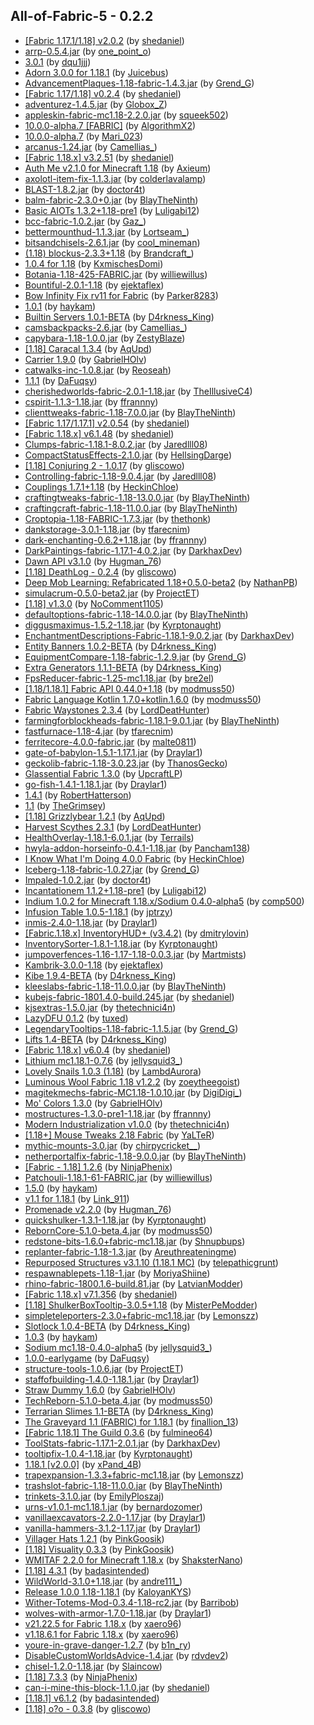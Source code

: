## All-of-Fabric-5 - 0.2.2
- [[Fabric 1.17.1/1.18] v2.0.2](https://www.curseforge.com/minecraft/mc-mods/slight-gui-modifications/files/3512331) (by [shedaniel](https://www.curseforge.com/members/shedaniel/projects))
- [arrp-0.5.4.jar](https://www.curseforge.com/minecraft/mc-mods/arrp/files/3529149) (by [one_point_o](https://www.curseforge.com/members/one_point_o/projects))
- [3.0.1](https://www.curseforge.com/minecraft/mc-mods/additional-additions/files/3555370) (by [dqu1jjj](https://www.curseforge.com/members/dqu1jjj/projects))
- [Adorn 3.0.0 for 1.18.1](https://www.curseforge.com/minecraft/mc-mods/adorn/files/3559753) (by [Juicebus](https://www.curseforge.com/members/juicebus/projects))
- [AdvancementPlaques-1.18-fabric-1.4.3.jar](https://www.curseforge.com/minecraft/mc-mods/advancement-plaques-fabric/files/3547914) (by [Grend_G](https://www.curseforge.com/members/grend_g/projects))
- [[Fabric 1.17/1.18] v0.2.4](https://www.curseforge.com/minecraft/mc-mods/advancements-enlarger/files/3329360) (by [shedaniel](https://www.curseforge.com/members/shedaniel/projects))
- [adventurez-1.4.5.jar](https://www.curseforge.com/minecraft/mc-mods/adventurez/files/3553553) (by [Globox_Z](https://www.curseforge.com/members/globox_z/projects))
- [appleskin-fabric-mc1.18-2.2.0.jar](https://www.curseforge.com/minecraft/mc-mods/appleskin/files/3544502) (by [squeek502](https://www.curseforge.com/members/squeek502/projects))
- [10.0.0-alpha.7 [FABRIC]](https://www.curseforge.com/minecraft/mc-mods/applied-energistics-2/files/3566461) (by [AlgorithmX2](https://www.curseforge.com/members/algorithmx2/projects))
- [10.0.0-alpha.7](https://www.curseforge.com/minecraft/mc-mods/applied-energistics-2-wireless-terminals/files/3566557) (by [Mari_023](https://www.curseforge.com/members/mari_023/projects))
- [arcanus-1.24.jar](https://www.curseforge.com/minecraft/mc-mods/arcanus/files/3531929) (by [Camellias_](https://www.curseforge.com/members/camellias_/projects))
- [[Fabric 1.18.x] v3.2.51](https://www.curseforge.com/minecraft/mc-mods/architectury-fabric/files/3562469) (by [shedaniel](https://www.curseforge.com/members/shedaniel/projects))
- [Auth Me v2.1.0 for Minecraft 1.18](https://www.curseforge.com/minecraft/mc-mods/auth-me/files/3543339) (by [Axieum](https://www.curseforge.com/members/axieum/projects))
- [axolotl-item-fix-1.1.3.jar](https://www.curseforge.com/minecraft/mc-mods/axolotl-bucket-fix/files/3515755) (by [colderlavalamp](https://www.curseforge.com/members/colderlavalamp/projects))
- [BLAST-1.8.2.jar](https://www.curseforge.com/minecraft/mc-mods/blast/files/3543409) (by [doctor4t](https://www.curseforge.com/members/doctor4t/projects))
- [balm-fabric-2.3.0+0.jar](https://www.curseforge.com/minecraft/mc-mods/balm-fabric/files/3558752) (by [BlayTheNinth](https://www.curseforge.com/members/blaytheninth/projects))
- [Basic AIOTs 1.3.2+1.18-pre1](https://www.curseforge.com/minecraft/mc-mods/basic-aiots/files/3524163) (by [Luligabi12](https://www.curseforge.com/members/luligabi12/projects))
- [bcc-fabric-1.0.2.jar](https://www.curseforge.com/minecraft/mc-mods/better-compatibility-checker/files/3557340) (by [Gaz_](https://www.curseforge.com/members/gaz_/projects))
- [bettermounthud-1.1.3.jar](https://www.curseforge.com/minecraft/mc-mods/better-mount-hud/files/3556489) (by [Lortseam_](https://www.curseforge.com/members/lortseam_/projects))
- [bitsandchisels-2.6.1.jar](https://www.curseforge.com/minecraft/mc-mods/bits-and-chisels/files/3544729) (by [cool_mineman](https://www.curseforge.com/members/cool_mineman/projects))
- [(1.18) blockus-2.3.3+1.18](https://www.curseforge.com/minecraft/mc-mods/blockus/files/3542960) (by [Brandcraft_](https://www.curseforge.com/members/brandcraft_/projects))
- [1.0.4 for 1.18](https://www.curseforge.com/minecraft/mc-mods/boat-container/files/3545010) (by [KxmischesDomi](https://www.curseforge.com/members/kxmischesdomi/projects))
- [Botania-1.18-425-FABRIC.jar](https://www.curseforge.com/minecraft/mc-mods/botania-fabric/files/3560009) (by [williewillus](https://www.curseforge.com/members/williewillus/projects))
- [Bountiful-2.0.1-1.18](https://www.curseforge.com/minecraft/mc-mods/bountiful-fabric/files/3532889) (by [ejektaflex](https://www.curseforge.com/members/ejektaflex/projects))
- [Bow Infinity Fix rv11 for Fabric](https://www.curseforge.com/minecraft/mc-mods/bow-infinity-fix/files/3546225) (by [Parker8283](https://www.curseforge.com/members/parker8283/projects))
- [1.0.1](https://www.curseforge.com/minecraft/mc-mods/break-progress/files/3133167) (by [haykam](https://www.curseforge.com/members/haykam/projects))
- [Builtin Servers 1.0.1-BETA](https://www.curseforge.com/minecraft/mc-mods/builtin-servers/files/3541403) (by [D4rkness_King](https://www.curseforge.com/members/d4rkness_king/projects))
- [camsbackpacks-2.6.jar](https://www.curseforge.com/minecraft/mc-mods/cammies-wearable-backpacks/files/3555101) (by [Camellias_](https://www.curseforge.com/members/camellias_/projects))
- [capybara-1.18-1.0.0.jar](https://www.curseforge.com/minecraft/mc-mods/capybara-fabric/files/3546574) (by [ZestyBlaze](https://www.curseforge.com/members/zestyblaze/projects))
- [[1.18] Caracal 1.3.4](https://www.curseforge.com/minecraft/mc-mods/caracal-mod/files/3549068) (by [AqUpd](https://www.curseforge.com/members/aqupd/projects))
- [Carrier 1.9.0](https://www.curseforge.com/minecraft/mc-mods/carrier/files/3545495) (by [GabrielHOlv](https://www.curseforge.com/members/gabrielholv/projects))
- [catwalks-inc-1.0.8.jar](https://www.curseforge.com/minecraft/mc-mods/catwalks-inc/files/3566047) (by [Reoseah](https://www.curseforge.com/members/reoseah/projects))
- [1.1.1](https://www.curseforge.com/minecraft/mc-mods/chalk-fabric/files/3546654) (by [DaFuqsy](https://www.curseforge.com/members/dafuqsy/projects))
- [cherishedworlds-fabric-2.0.1-1.18.jar](https://www.curseforge.com/minecraft/mc-mods/cherished-worlds-fabric/files/3544922) (by [TheIllusiveC4](https://www.curseforge.com/members/theillusivec4/projects))
- [cspirit-1.1.3-1.18.jar](https://www.curseforge.com/minecraft/mc-mods/christmas-spirit-rewoven/files/3553350) (by [ffrannny](https://www.curseforge.com/members/ffrannny/projects))
- [clienttweaks-fabric-1.18-7.0.0.jar](https://www.curseforge.com/minecraft/mc-mods/client-tweaks-fabric/files/3549496) (by [BlayTheNinth](https://www.curseforge.com/members/blaytheninth/projects))
- [[Fabric 1.17/1.17.1] v2.0.54](https://www.curseforge.com/minecraft/mc-mods/cloth-api/files/3336395) (by [shedaniel](https://www.curseforge.com/members/shedaniel/projects))
- [[Fabric 1.18.x] v6.1.48](https://www.curseforge.com/minecraft/mc-mods/cloth-config/files/3559638) (by [shedaniel](https://www.curseforge.com/members/shedaniel/projects))
- [Clumps-fabric-1.18.1-8.0.2.jar](https://www.curseforge.com/minecraft/mc-mods/clumps/files/3567861) (by [Jaredlll08](https://www.curseforge.com/members/jaredlll08/projects))
- [CompactStatusEffects-2.1.0.jar](https://www.curseforge.com/minecraft/mc-mods/compact-status-effects/files/3567296) (by [HellsingDarge](https://www.curseforge.com/members/hellsingdarge/projects))
- [[1.18] Conjuring 2 - 1.0.17](https://www.curseforge.com/minecraft/mc-mods/conjuring/files/3545718) (by [gliscowo](https://www.curseforge.com/members/gliscowo/projects))
- [Controlling-fabric-1.18-9.0.4.jar](https://www.curseforge.com/minecraft/mc-mods/controlling/files/3548954) (by [Jaredlll08](https://www.curseforge.com/members/jaredlll08/projects))
- [Couplings 1.7.1+1.18](https://www.curseforge.com/minecraft/mc-mods/couplings/files/3554499) (by [HeckinChloe](https://www.curseforge.com/members/heckinchloe/projects))
- [craftingtweaks-fabric-1.18-13.0.0.jar](https://www.curseforge.com/minecraft/mc-mods/crafting-tweaks-fabric/files/3545612) (by [BlayTheNinth](https://www.curseforge.com/members/blaytheninth/projects))
- [craftingcraft-fabric-1.18-11.0.0.jar](https://www.curseforge.com/minecraft/mc-mods/craftingcraft-fabric/files/3550147) (by [BlayTheNinth](https://www.curseforge.com/members/blaytheninth/projects))
- [Croptopia-1.18-FABRIC-1.7.3.jar](https://www.curseforge.com/minecraft/mc-mods/croptopia-fabric/files/3565534) (by [thethonk](https://www.curseforge.com/members/thethonk/projects))
- [dankstorage-3.0.1-1.18.jar](https://www.curseforge.com/minecraft/mc-mods/dank-storage-fabric/files/3563818) (by [tfarecnim](https://www.curseforge.com/members/tfarecnim/projects))
- [dark-enchanting-0.6.2+1.18.jar](https://www.curseforge.com/minecraft/mc-mods/dark-enchanting/files/3567045) (by [ffrannny](https://www.curseforge.com/members/ffrannny/projects))
- [DarkPaintings-fabric-1.17.1-4.0.2.jar](https://www.curseforge.com/minecraft/mc-mods/dark-paintings/files/3400950) (by [DarkhaxDev](https://www.curseforge.com/members/darkhaxdev/projects))
- [Dawn API v3.1.0](https://www.curseforge.com/minecraft/mc-mods/dawn/files/3543407) (by [Hugman_76](https://www.curseforge.com/members/hugman_76/projects))
- [[1.18] DeathLog - 0.2.4](https://www.curseforge.com/minecraft/mc-mods/deathlog/files/3545546) (by [gliscowo](https://www.curseforge.com/members/gliscowo/projects))
- [Deep Mob Learning: Refabricated 1.18+0.5.0-beta2](https://www.curseforge.com/minecraft/mc-mods/deep-mob-learning-refabricated/files/3561305) (by [NathanPB](https://www.curseforge.com/members/nathanpb/projects))
- [simulacrum-0.5.0-beta2.jar](https://www.curseforge.com/minecraft/mc-mods/deep-mob-learning-simulacrum/files/3567282) (by [ProjectET](https://www.curseforge.com/members/projectet/projects))
- [[1.18] v1.3.0](https://www.curseforge.com/minecraft/mc-mods/deepslatecutting/files/3546240) (by [NoComment1105](https://www.curseforge.com/members/nocomment1105/projects))
- [defaultoptions-fabric-1.18-14.0.0.jar](https://www.curseforge.com/minecraft/mc-mods/default-options-fabric/files/3549418) (by [BlayTheNinth](https://www.curseforge.com/members/blaytheninth/projects))
- [diggusmaximus-1.5.2-1.18.jar](https://www.curseforge.com/minecraft/mc-mods/diggus-maximus/files/3548503) (by [Kyrptonaught](https://www.curseforge.com/members/kyrptonaught/projects))
- [EnchantmentDescriptions-Fabric-1.18.1-9.0.2.jar](https://www.curseforge.com/minecraft/mc-mods/enchantment-descriptions/files/3566740) (by [DarkhaxDev](https://www.curseforge.com/members/darkhaxdev/projects))
- [Entity Banners 1.0.2-BETA](https://www.curseforge.com/minecraft/mc-mods/entity-banners/files/3541351) (by [D4rkness_King](https://www.curseforge.com/members/d4rkness_king/projects))
- [EquipmentCompare-1.18-fabric-1.2.9.jar](https://www.curseforge.com/minecraft/mc-mods/equipment-compare-fabric/files/3548173) (by [Grend_G](https://www.curseforge.com/members/grend_g/projects))
- [Extra Generators 1.1.1-BETA](https://www.curseforge.com/minecraft/mc-mods/extra-generators/files/3544998) (by [D4rkness_King](https://www.curseforge.com/members/d4rkness_king/projects))
- [FpsReducer-fabric-1.25-mc1.18.jar](https://www.curseforge.com/minecraft/mc-mods/fps-reducer/files/3548893) (by [bre2el](https://www.curseforge.com/members/bre2el/projects))
- [[1.18/1.18.1] Fabric API 0.44.0+1.18](https://www.curseforge.com/minecraft/mc-mods/fabric-api/files/3546679) (by [modmuss50](https://www.curseforge.com/members/modmuss50/projects))
- [Fabric Language Kotlin 1.7.0+kotlin.1.6.0](https://www.curseforge.com/minecraft/mc-mods/fabric-language-kotlin/files/3531998) (by [modmuss50](https://www.curseforge.com/members/modmuss50/projects))
- [Fabric Waystones 2.3.4](https://www.curseforge.com/minecraft/mc-mods/fabric-waystones/files/3556857) (by [LordDeatHunter](https://www.curseforge.com/members/lorddeathunter/projects))
- [farmingforblockheads-fabric-1.18.1-9.0.1.jar](https://www.curseforge.com/minecraft/mc-mods/farming-for-blockheads-fabric/files/3558780) (by [BlayTheNinth](https://www.curseforge.com/members/blaytheninth/projects))
- [fastfurnace-1.18-4.jar](https://www.curseforge.com/minecraft/mc-mods/fast-furnace-for-fabric/files/3558448) (by [tfarecnim](https://www.curseforge.com/members/tfarecnim/projects))
- [ferritecore-4.0.0-fabric.jar](https://www.curseforge.com/minecraft/mc-mods/ferritecore-fabric/files/3550048) (by [malte0811](https://www.curseforge.com/members/malte0811/projects))
- [gate-of-babylon-1.5.1-1.17.1.jar](https://www.curseforge.com/minecraft/mc-mods/gate-of-babylon/files/3452626) (by [Draylar1](https://www.curseforge.com/members/draylar1/projects))
- [geckolib-fabric-1.18-3.0.23.jar](https://www.curseforge.com/minecraft/mc-mods/geckolib/files/3557186) (by [ThanosGecko](https://www.curseforge.com/members/thanosgecko/projects))
- [Glassential Fabric 1.3.0](https://www.curseforge.com/minecraft/mc-mods/glassential-fabric/files/3532014) (by [UpcraftLP](https://www.curseforge.com/members/upcraftlp/projects))
- [go-fish-1.4.1-1.18.1.jar](https://www.curseforge.com/minecraft/mc-mods/go-fish/files/3561290) (by [Draylar1](https://www.curseforge.com/members/draylar1/projects))
- [1.4.1](https://www.curseforge.com/minecraft/mc-mods/goblin-traders-fabric/files/3543200) (by [RobertHatterson](https://www.curseforge.com/members/roberthatterson/projects))
- [1.1](https://www.curseforge.com/minecraft/mc-mods/grims-transportables/files/3565219) (by [TheGrimsey](https://www.curseforge.com/members/thegrimsey/projects))
- [[1.18] Grizzlybear 1.2.1](https://www.curseforge.com/minecraft/mc-mods/grizzly-bear/files/3549055) (by [AqUpd](https://www.curseforge.com/members/aqupd/projects))
- [Harvest Scythes 2.3.1](https://www.curseforge.com/minecraft/mc-mods/harvest-scythes/files/3561212) (by [LordDeatHunter](https://www.curseforge.com/members/lorddeathunter/projects))
- [HealthOverlay-1.18.1-6.0.1.jar](https://www.curseforge.com/minecraft/mc-mods/health-overlay-fabric/files/3563686) (by [Terrails](https://www.curseforge.com/members/terrails/projects))
- [hwyla-addon-horseinfo-0.4.1-1.18.jar](https://www.curseforge.com/minecraft/mc-mods/hwyla-addon-horse-info/files/3568159) (by [Pancham138](https://www.curseforge.com/members/pancham138/projects))
- [I Know What I'm Doing 4.0.0 Fabric](https://www.curseforge.com/minecraft/mc-mods/i-know-what-im-doing/files/3561096) (by [HeckinChloe](https://www.curseforge.com/members/heckinchloe/projects))
- [Iceberg-1.18-fabric-1.0.27.jar](https://www.curseforge.com/minecraft/mc-mods/iceberg-fabric/files/3546762) (by [Grend_G](https://www.curseforge.com/members/grend_g/projects))
- [Impaled-1.0.2.jar](https://www.curseforge.com/minecraft/mc-mods/impaled/files/3543408) (by [doctor4t](https://www.curseforge.com/members/doctor4t/projects))
- [Incantationem 1.1.2+1.18-pre1](https://www.curseforge.com/minecraft/mc-mods/incantationem/files/3523820) (by [Luligabi12](https://www.curseforge.com/members/luligabi12/projects))
- [Indium 1.0.2 for Minecraft 1.18.x/Sodium 0.4.0-alpha5](https://www.curseforge.com/minecraft/mc-mods/indium/files/3542434) (by [comp500](https://www.curseforge.com/members/comp500/projects))
- [Infusion Table 1.0.5-1.18.1](https://www.curseforge.com/minecraft/mc-mods/infusion-table/files/3566189) (by [jptrzy](https://www.curseforge.com/members/jptrzy/projects))
- [inmis-2.4.0-1.18.jar](https://www.curseforge.com/minecraft/mc-mods/inmis/files/3557005) (by [Draylar1](https://www.curseforge.com/members/draylar1/projects))
- [[Fabric.1.18.x] InventoryHUD+ (v3.4.2)](https://www.curseforge.com/minecraft/mc-mods/inventory-hud-forge/files/3545928) (by [dmitrylovin](https://www.curseforge.com/members/dmitrylovin/projects))
- [InventorySorter-1.8.1-1.18.jar](https://www.curseforge.com/minecraft/mc-mods/inventory-sorting/files/3553026) (by [Kyrptonaught](https://www.curseforge.com/members/kyrptonaught/projects))
- [jumpoverfences-1.16-1.17-1.18-0.0.3.jar](https://www.curseforge.com/minecraft/mc-mods/jumpoverfences/files/2992917) (by [Martmists](https://www.curseforge.com/members/martmists/projects))
- [Kambrik-3.0.0-1.18](https://www.curseforge.com/minecraft/mc-mods/kambrik/files/3532109) (by [ejektaflex](https://www.curseforge.com/members/ejektaflex/projects))
- [Kibe 1.9.4-BETA](https://www.curseforge.com/minecraft/mc-mods/kibe/files/3524209) (by [D4rkness_King](https://www.curseforge.com/members/d4rkness_king/projects))
- [kleeslabs-fabric-1.18-11.0.0.jar](https://www.curseforge.com/minecraft/mc-mods/kleeslabs-fabric/files/3549467) (by [BlayTheNinth](https://www.curseforge.com/members/blaytheninth/projects))
- [kubejs-fabric-1801.4.0-build.245.jar](https://www.curseforge.com/minecraft/mc-mods/kubejs-fabric/files/3565117) (by [shedaniel](https://www.curseforge.com/members/shedaniel/projects))
- [kjsextras-1.5.0.jar](https://www.curseforge.com/minecraft/mc-mods/kubejs-extras/files/3545041) (by [thetechnici4n](https://www.curseforge.com/members/thetechnici4n/projects))
- [LazyDFU 0.1.2](https://www.curseforge.com/minecraft/mc-mods/lazydfu/files/3209972) (by [tuxed](https://www.curseforge.com/members/tuxed/projects))
- [LegendaryTooltips-1.18-fabric-1.1.5.jar](https://www.curseforge.com/minecraft/mc-mods/legendary-tooltips-fabric/files/3548145) (by [Grend_G](https://www.curseforge.com/members/grend_g/projects))
- [Lifts 1.4-BETA](https://www.curseforge.com/minecraft/mc-mods/lifts/files/3545028) (by [D4rkness_King](https://www.curseforge.com/members/d4rkness_king/projects))
- [[Fabric 1.18.x] v6.0.4](https://www.curseforge.com/minecraft/mc-mods/light-overlay/files/3552777) (by [shedaniel](https://www.curseforge.com/members/shedaniel/projects))
- [Lithium mc1.18.1-0.7.6](https://www.curseforge.com/minecraft/mc-mods/lithium/files/3565566) (by [jellysquid3_](https://www.curseforge.com/members/jellysquid3_/projects))
- [Lovely Snails 1.0.3 (1.18)](https://www.curseforge.com/minecraft/mc-mods/lovely-snails/files/3546566) (by [LambdAurora](https://www.curseforge.com/members/lambdaurora/projects))
- [Luminous Wool Fabric 1.18 v1.2.2](https://www.curseforge.com/minecraft/mc-mods/luminous-wool/files/3542944) (by [zoeytheegoist](https://www.curseforge.com/members/zoeytheegoist/projects))
- [magitekmechs-fabric-MC1.18-1.0.10.jar](https://www.curseforge.com/minecraft/mc-mods/magitek-mechs/files/3554554) (by [DigiDigi_](https://www.curseforge.com/members/digidigi_/projects))
- [Mo' Colors 1.3.0](https://www.curseforge.com/minecraft/mc-mods/mo-colors/files/3545623) (by [GabrielHOlv](https://www.curseforge.com/members/gabrielholv/projects))
- [mostructures-1.3.0-pre1-1.18.jar](https://www.curseforge.com/minecraft/mc-mods/mo-structures/files/3567077) (by [ffrannny](https://www.curseforge.com/members/ffrannny/projects))
- [Modern Industrialization v1.0.0](https://www.curseforge.com/minecraft/mc-mods/modern-industrialization/files/3561180) (by [thetechnici4n](https://www.curseforge.com/members/thetechnici4n/projects))
- [[1.18+] Mouse Tweaks 2.18 Fabric](https://www.curseforge.com/minecraft/mc-mods/mouse-tweaks/files/3567714) (by [YaLTeR](https://www.curseforge.com/members/yalter/projects))
- [mythic-mounts-3.0.jar](https://www.curseforge.com/minecraft/mc-mods/mythic-mounts/files/3544564) (by [chirpycricket__](https://www.curseforge.com/members/chirpycricket__/projects))
- [netherportalfix-fabric-1.18-9.0.0.jar](https://www.curseforge.com/minecraft/mc-mods/netherportalfix-fabric/files/3549514) (by [BlayTheNinth](https://www.curseforge.com/members/blaytheninth/projects))
- [[Fabric - 1.18] 1.2.6](https://www.curseforge.com/minecraft/mc-mods/ninjaphenixs-container-library/files/3549144) (by [NinjaPhenix](https://www.curseforge.com/members/ninjaphenix/projects))
- [Patchouli-1.18.1-61-FABRIC.jar](https://www.curseforge.com/minecraft/mc-mods/patchouli-fabric/files/3565996) (by [williewillus](https://www.curseforge.com/members/williewillus/projects))
- [1.5.0](https://www.curseforge.com/minecraft/mc-mods/pling/files/3550632) (by [haykam](https://www.curseforge.com/members/haykam/projects))
- [v1.1 for 1.18.1](https://www.curseforge.com/minecraft/mc-mods/plushie-mod/files/3559945) (by [Link_911](https://www.curseforge.com/members/link_911/projects))
- [Promenade v2.2.0](https://www.curseforge.com/minecraft/mc-mods/promenade/files/3553043) (by [Hugman_76](https://www.curseforge.com/members/hugman_76/projects))
- [quickshulker-1.3.1-1.18.jar](https://www.curseforge.com/minecraft/mc-mods/quick-shulker/files/3543268) (by [Kyrptonaught](https://www.curseforge.com/members/kyrptonaught/projects))
- [RebornCore-5.1.0-beta.4.jar](https://www.curseforge.com/minecraft/mc-mods/reborncore/files/3553654) (by [modmuss50](https://www.curseforge.com/members/modmuss50/projects))
- [redstone-bits-1.6.0+fabric-mc1.18.jar](https://www.curseforge.com/minecraft/mc-mods/redstone-bits/files/3537510) (by [Shnupbups](https://www.curseforge.com/members/shnupbups/projects))
- [replanter-fabric-1.18-1.3.jar](https://www.curseforge.com/minecraft/mc-mods/replanter/files/3543829) (by [Areuthreateningme](https://www.curseforge.com/members/areuthreateningme/projects))
- [Repurposed Structures v3.1.10 (1.18.1 MC)](https://www.curseforge.com/minecraft/mc-mods/repurposed-structures-fabric/files/3563841) (by [telepathicgrunt](https://www.curseforge.com/members/telepathicgrunt/projects))
- [respawnablepets-1.18-1.jar](https://www.curseforge.com/minecraft/mc-mods/respawnable-pets/files/3541956) (by [MoriyaShiine](https://www.curseforge.com/members/moriyashiine/projects))
- [rhino-fabric-1800.1.6-build.81.jar](https://www.curseforge.com/minecraft/mc-mods/rhino/files/3546070) (by [LatvianModder](https://www.curseforge.com/members/latvianmodder/projects))
- [[Fabric 1.18.x] v7.1.356](https://www.curseforge.com/minecraft/mc-mods/roughly-enough-items/files/3568540) (by [shedaniel](https://www.curseforge.com/members/shedaniel/projects))
- [[1.18] ShulkerBoxTooltip-3.0.5+1.18](https://www.curseforge.com/minecraft/mc-mods/shulkerboxtooltip/files/3549367) (by [MisterPeModder](https://www.curseforge.com/members/misterpemodder/projects))
- [simpleteleporters-2.3.0+fabric-mc1.18.jar](https://www.curseforge.com/minecraft/mc-mods/simple-teleporters-fabric/files/3540346) (by [Lemonszz](https://www.curseforge.com/members/lemonszz/projects))
- [Slotlock 1.0.4-BETA](https://www.curseforge.com/minecraft/mc-mods/slotlock/files/3541401) (by [D4rkness_King](https://www.curseforge.com/members/d4rkness_king/projects))
- [1.0.3](https://www.curseforge.com/minecraft/mc-mods/smoother-bedrock/files/3541955) (by [haykam](https://www.curseforge.com/members/haykam/projects))
- [Sodium mc1.18-0.4.0-alpha5](https://www.curseforge.com/minecraft/mc-mods/sodium/files/3542074) (by [jellysquid3_](https://www.curseforge.com/members/jellysquid3_/projects))
- [1.0.0-earlygame](https://www.curseforge.com/minecraft/mc-mods/spectrum/files/3565539) (by [DaFuqsy](https://www.curseforge.com/members/dafuqsy/projects))
- [structure-tools-1.0.6.jar](https://www.curseforge.com/minecraft/mc-mods/structure-tools/files/3541408) (by [ProjectET](https://www.curseforge.com/members/projectet/projects))
- [staffofbuilding-1.4.0-1.18.1.jar](https://www.curseforge.com/minecraft/mc-mods/staff-of-building/files/3565973) (by [Draylar1](https://www.curseforge.com/members/draylar1/projects))
- [Straw Dummy 1.6.0](https://www.curseforge.com/minecraft/mc-mods/straw-dummy/files/3545764) (by [GabrielHOlv](https://www.curseforge.com/members/gabrielholv/projects))
- [TechReborn-5.1.0-beta.4.jar](https://www.curseforge.com/minecraft/mc-mods/techreborn/files/3553653) (by [modmuss50](https://www.curseforge.com/members/modmuss50/projects))
- [Terrarian Slimes 1.1-BETA](https://www.curseforge.com/minecraft/mc-mods/terrarian-slimes/files/3540934) (by [D4rkness_King](https://www.curseforge.com/members/d4rkness_king/projects))
- [The Graveyard 1.1 (FABRIC) for 1.18.1](https://www.curseforge.com/minecraft/mc-mods/the-graveyard-fabric/files/3561672) (by [finallion_13](https://www.curseforge.com/members/finallion_13/projects))
- [[Fabric 1.18.1] The Guild 0.3.6](https://www.curseforge.com/minecraft/mc-mods/guild/files/3562405) (by [fulmineo64](https://www.curseforge.com/members/fulmineo64/projects))
- [ToolStats-fabric-1.17.1-2.0.1.jar](https://www.curseforge.com/minecraft/mc-mods/tool-stats/files/3401002) (by [DarkhaxDev](https://www.curseforge.com/members/darkhaxdev/projects))
- [tooltipfix-1.0.4-1.18.jar](https://www.curseforge.com/minecraft/mc-mods/tooltipfix/files/3543273) (by [Kyrptonaught](https://www.curseforge.com/members/kyrptonaught/projects))
- [1.18.1 [v2.0.0]](https://www.curseforge.com/minecraft/mc-mods/towers-of-the-wild-reworked/files/3559916) (by [xPand_4B](https://www.curseforge.com/members/xpand_4b/projects))
- [trapexpansion-1.3.3+fabric-mc1.18.jar](https://www.curseforge.com/minecraft/mc-mods/trap-expansion-fabric/files/3540177) (by [Lemonszz](https://www.curseforge.com/members/lemonszz/projects))
- [trashslot-fabric-1.18-11.0.0.jar](https://www.curseforge.com/minecraft/mc-mods/trashslot-fabric-edition/files/3549376) (by [BlayTheNinth](https://www.curseforge.com/members/blaytheninth/projects))
- [trinkets-3.1.0.jar](https://www.curseforge.com/minecraft/mc-mods/trinkets-fabric/files/3542826) (by [EmilyPloszaj](https://www.curseforge.com/members/emilyploszaj/projects))
- [urns-v1.0.1-mc1.18.1.jar](https://www.curseforge.com/minecraft/mc-mods/urns/files/3562558) (by [bernardozomer](https://www.curseforge.com/members/bernardozomer/projects))
- [vanillaexcavators-2.2.0-1.17.jar](https://www.curseforge.com/minecraft/mc-mods/vanilla-excavators/files/3368397) (by [Draylar1](https://www.curseforge.com/members/draylar1/projects))
- [vanilla-hammers-3.1.2-1.17.jar](https://www.curseforge.com/minecraft/mc-mods/vanilla-hammers/files/3368391) (by [Draylar1](https://www.curseforge.com/members/draylar1/projects))
- [Villager Hats 1.2.1](https://www.curseforge.com/minecraft/mc-mods/villager-hats-mod/files/3477938) (by [PinkGoosik](https://www.curseforge.com/members/pinkgoosik/projects))
- [[1.18] Visuality 0.3.3](https://www.curseforge.com/minecraft/mc-mods/visuality/files/3543841) (by [PinkGoosik](https://www.curseforge.com/members/pinkgoosik/projects))
- [WMITAF 2.2.0 for Minecraft 1.18.x](https://www.curseforge.com/minecraft/mc-mods/wmitaf/files/3566721) (by [ShaksterNano](https://www.curseforge.com/members/shaksternano/projects))
- [[1.18] 4.3.1](https://www.curseforge.com/minecraft/mc-mods/wthit/files/3548825) (by [badasintended](https://www.curseforge.com/members/badasintended/projects))
- [WildWorld-3.1.0+1.18.jar](https://www.curseforge.com/minecraft/mc-mods/wild-world/files/3538843) (by [andre111_](https://www.curseforge.com/members/andre111_/projects))
- [Release 1.0.0 1.18-1.18.1](https://www.curseforge.com/minecraft/mc-mods/wilder-world/files/3561816) (by [KaloyanKYS](https://www.curseforge.com/members/kaloyankys/projects))
- [Wither-Totems-Mod-0.3.4-1.18-rc2.jar](https://www.curseforge.com/minecraft/mc-mods/wither-totem/files/3537842) (by [Barribob](https://www.curseforge.com/members/barribob/projects))
- [wolves-with-armor-1.7.0-1.18.jar](https://www.curseforge.com/minecraft/mc-mods/wolves-with-armor/files/3554382) (by [Draylar1](https://www.curseforge.com/members/draylar1/projects))
- [v21.22.5 for Fabric 1.18.x](https://www.curseforge.com/minecraft/mc-mods/xaeros-minimap/files/3562419) (by [xaero96](https://www.curseforge.com/members/xaero96/projects))
- [v1.18.6.1 for Fabric 1.18.x](https://www.curseforge.com/minecraft/mc-mods/xaeros-world-map/files/3551769) (by [xaero96](https://www.curseforge.com/members/xaero96/projects))
- [youre-in-grave-danger-1.2.7](https://www.curseforge.com/minecraft/mc-mods/youre-in-grave-danger/files/3558796) (by [b1n_ry](https://www.curseforge.com/members/b1n_ry/projects))
- [DisableCustomWorldsAdvice-1.4.jar](https://www.curseforge.com/minecraft/mc-mods/fabric-disable-custom-worlds-advice/files/3545078) (by [rdvdev2](https://www.curseforge.com/members/rdvdev2/projects))
- [chisel-1.2.0-1.18.jar](https://www.curseforge.com/minecraft/mc-mods/fabric-chisel/files/3545804) (by [Slaincow](https://www.curseforge.com/members/slaincow/projects))
- [[1.18] 7.3.3](https://www.curseforge.com/minecraft/mc-mods/expanded-storage-fabric/files/3555309) (by [NinjaPhenix](https://www.curseforge.com/members/ninjaphenix/projects))
- [can-i-mine-this-block-1.1.0.jar](https://www.curseforge.com/minecraft/mc-mods/can-i-mine-this-block/files/3367227) (by [shedaniel](https://www.curseforge.com/members/shedaniel/projects))
- [[1.18.1] v6.1.2](https://www.curseforge.com/minecraft/mc-mods/megane/files/3566292) (by [badasintended](https://www.curseforge.com/members/badasintended/projects))
- [[1.18] o?o - 0.3.8](https://www.curseforge.com/minecraft/mc-mods/owo-lib/files/3545678) (by [gliscowo](https://www.curseforge.com/members/gliscowo/projects))
